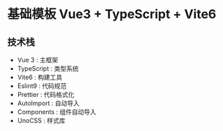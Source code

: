 # 基础模板 Vue3 + TypeScript + Vite6

## 技术栈

- Vue 3 : 主框架
- TypeScript : 类型系统
- Vite6 : 构建工具
- Eslint9 : 代码规范
- Prettier : 代码格式化
- AutoImport : 自动导入
- Components : 组件自动导入
- UnoCSS : 样式库
